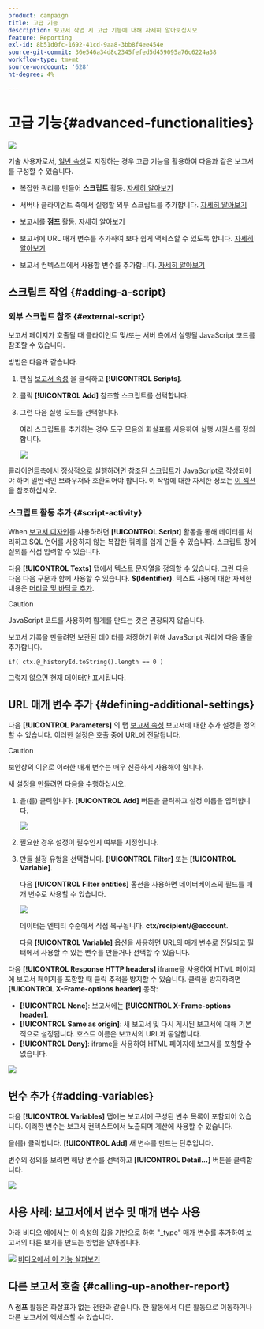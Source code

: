 ```yaml
---
product: campaign
title: 고급 기능
description: 보고서 작업 시 고급 기능에 대해 자세히 알아보십시오
feature: Reporting
exl-id: 8b51d0fc-1692-41cd-9aa8-3bb8f4ee454e
source-git-commit: 36e546a34d8c2345fefed5d459095a76c6224a38
workflow-type: tm+mt
source-wordcount: '628'
ht-degree: 4%

---
```


# 고급 기능{#advanced-functionalities}

![](../../assets/common.svg)

기술 사용자로서, [일반 속성](../../reporting/using/properties-of-the-report.md)로 지정하는 경우 고급 기능을 활용하여 다음과 같은 보고서를 구성할 수 있습니다.

* 복잡한 쿼리를 만들어 **스크립트** 활동. [자세히 알아보기](#script-activity)

* 서버나 클라이언트 측에서 실행할 외부 스크립트를 추가합니다. [자세히 알아보기](#external-script)

* 보고서를 **점프** 활동. [자세히 알아보기](#calling-up-another-report)

* 보고서에 URL 매개 변수를 추가하여 보다 쉽게 액세스할 수 있도록 합니다. [자세히 알아보기](#calling-up-another-report)

* 보고서 컨텍스트에서 사용할 변수를 추가합니다. [자세히 알아보기](#adding-variables)

## 스크립트 작업 {#adding-a-script}

### 외부 스크립트 참조 {#external-script}

보고서 페이지가 호출될 때 클라이언트 및/또는 서버 측에서 실행될 JavaScript 코드를 참조할 수 있습니다.

방법은 다음과 같습니다.

1. 편집 [보고서 속성](../../reporting/using/properties-of-the-report.md) 을 클릭하고 **[!UICONTROL Scripts]**.
1. 클릭 **[!UICONTROL Add]** 참조할 스크립트를 선택합니다.
1. 그런 다음 실행 모드를 선택합니다.

   여러 스크립트를 추가하는 경우 도구 모음의 화살표를 사용하여 실행 시퀀스를 정의합니다.

   ![](assets/reporting_custom_js.png)

클라이언트측에서 정상적으로 실행하려면 참조된 스크립트가 JavaScript로 작성되어야 하며 일반적인 브라우저와 호환되어야 합니다. 이 작업에 대한 자세한 정보는 [이 섹션](../../web/using/web-forms-answers.md)을 참조하십시오.

### 스크립트 활동 추가 {#script-activity}

When [보고서 디자인](../../reporting/using/creating-a-new-report.md#modelizing-the-chart)를 사용하려면 **[!UICONTROL Script]** 활동을 통해 데이터를 처리하고 SQL 언어를 사용하지 않는 복잡한 쿼리를 쉽게 만들 수 있습니다. 스크립트 창에 질의를 직접 입력할 수 있습니다.

다음 **[!UICONTROL Texts]** 탭에서 텍스트 문자열을 정의할 수 있습니다. 그런 다음 다음 다음 구문과 함께 사용할 수 있습니다. **$(Identifier)**. 텍스트 사용에 대한 자세한 내용은 [머리글 및 바닥글 추가](../../reporting/using/element-layout.md#adding-a-header-and-a-footer).

>[!CAUTION]
>
>JavaScript 코드를 사용하여 합계를 만드는 것은 권장되지 않습니다.

보고서 기록을 만들려면 보관된 데이터를 저장하기 위해 JavaScript 쿼리에 다음 줄을 추가합니다.

```
if( ctx.@_historyId.toString().length == 0 )
```

그렇지 않으면 현재 데이터만 표시됩니다.

## URL 매개 변수 추가 {#defining-additional-settings}

다음 **[!UICONTROL Parameters]** 의 탭 [보고서 속성](../../reporting/using/properties-of-the-report.md) 보고서에 대한 추가 설정을 정의할 수 있습니다. 이러한 설정은 호출 중에 URL에 전달됩니다.

>[!CAUTION]
>
>보안상의 이유로 이러한 매개 변수는 매우 신중하게 사용해야 합니다.

새 설정을 만들려면 다음을 수행하십시오.

1. 을(를) 클릭합니다. **[!UICONTROL Add]** 버튼을 클릭하고 설정 이름을 입력합니다.

   ![](assets/s_ncs_advuser_report_properties_09a.png)

1. 필요한 경우 설정이 필수인지 여부를 지정합니다.

1. 만들 설정 유형을 선택합니다. **[!UICONTROL Filter]** 또는 **[!UICONTROL Variable]**.

   다음 **[!UICONTROL Filter entities]** 옵션을 사용하면 데이터베이스의 필드를 매개 변수로 사용할 수 있습니다.

   ![](assets/s_ncs_advuser_report_properties_09b.png)

   데이터는 엔티티 수준에서 직접 복구됩니다. **ctx/recipient/@account**.

   다음 **[!UICONTROL Variable]** 옵션을 사용하면 URL의 매개 변수로 전달되고 필터에서 사용할 수 있는 변수를 만들거나 선택할 수 있습니다.

다음 **[!UICONTROL Response HTTP headers]** iframe을 사용하여 HTML 페이지에 보고서 페이지를 포함할 때 클릭 추적을 방지할 수 있습니다. 클릭을 방지하려면 **[!UICONTROL X-Frame-options header]** 동작:

* **[!UICONTROL None]**: 보고서에는 **[!UICONTROL X-Frame-options header]**.
* **[!UICONTROL Same as origin]**: 새 보고서 및 다시 게시된 보고서에 대해 기본적으로 설정됩니다. 호스트 이름은 보고서의 URL과 동일합니다.
* **[!UICONTROL Deny]**: iframe을 사용하여 HTML 페이지에 보고서를 포함할 수 없습니다.

![](assets/s_ncs_advuser_report_properties_09c.png)

## 변수 추가 {#adding-variables}

다음 **[!UICONTROL Variables]** 탭에는 보고서에 구성된 변수 목록이 포함되어 있습니다. 이러한 변수는 보고서 컨텍스트에서 노출되며 계산에 사용할 수 있습니다.

을(를) 클릭합니다. **[!UICONTROL Add]** 새 변수를 만드는 단추입니다.

변수의 정의를 보려면 해당 변수를 선택하고 **[!UICONTROL Detail...]** 버튼을 클릭합니다.

![](assets/s_ncs_advuser_report_properties_10.png)

## 사용 사례: 보고서에서 변수 및 매개 변수 사용

아래 비디오 예에서는 이 속성의 값을 기반으로 하여 &quot;_type&quot; 매개 변수를 추가하여 보고서의 다른 보기를 만드는 방법을 알아봅니다.

![](assets/do-not-localize/how-to-video.png) [비디오에서 이 기능 살펴보기](https://helpx.adobe.com/campaign/classic/how-to/add-url-parameter-in-acv6.html?playlist=/ccx/v1/collection/product/campaign/classic/segment/business-practitioners/explevel/intermediate/applaunch/how-to-4/collection.ccx.js&amp;ref=helpx.adobe.com)


## 다른 보고서 호출 {#calling-up-another-report}

A **점프** 활동은 화살표가 없는 전환과 같습니다. 한 활동에서 다른 활동으로 이동하거나 다른 보고서에 액세스할 수 있습니다.
